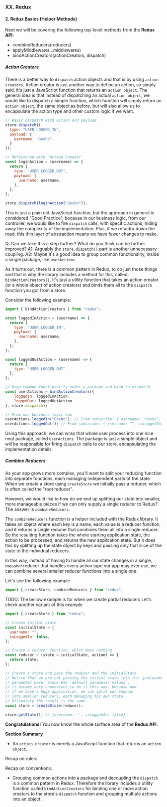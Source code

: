 
### XX. Redux
#### 2. Redux Basics (Helper Methods)
Next we will be covering the following top-level methods from the **Redux API**:
- combineReducers(reducers)
- applyMiddleware(...middlewares)
- bindActionCreators(actionCreators, dispatch)

##### Action Creators
There is a better way to `dispatch` action objects and that is by using `action creators`. Action creator is just another way to define an action, so simply said, it's just a JavaScript function that returns an `action object`. The general idea is that instead of dispatching an actual `action object`, we would like to dispatch a simple function, which function will simply return an `action object`, the same object as before, but will also allow us to encapsulate the action type and other custom logic if we want.

```js
// Basic dispatch with action and payload
store.dispatch({
  type: "USER_LOGGED_IN",
  payload: {
    username: "Gosho",
  }
});

// Refactored with `Action Creator`
const loginAction = (username) => {
  return {
    type: "USER_LOGGED_OUT",
    payload: {
      username: username,
    },
  };
};

store.dispatch(loginAction("Gosho"));
```

This is just a plain old JavaScript function, but the approach in general is considered "Good Practice", because in our business logic, from our controller, we would like to fire `dispatch` calls, with specific actions, hiding away the complexity of the implementation. Plus, if we refactor down the road, this thin layer of abstraction means we have fewer changes to make.

Q: Can we take this a step further? What do you think can be further improved?
A1: Arguably the `store.dispatch()` part is another unnecessary coupling.
A2: Maybe it's a good idea to group common functionality, inside a single package, like `userActions`

As it turns out, there is a common pattern in Redux, to do just those things and that is why the library includes a method for this, called: `bindActionCreators()`. It's just a utility function that takes an action creator (or a whole object of action creators) and binds them all to the `dispatch` function you got from a store.

Consider the following example:
```js
import { bindActionCreators } from "redux";

const loggedInAction = (username) => {
  return {
    type: "USER_LOGGED_IN",
    payload: {
      username: username,
    },
  };
};

const loggedOutAction = (username) => {
  return {
    type: "USER_LOGGED_OUT"
  };
};

// Wrap common functionality under a package and bind to dispatch
const userActions = bindActionCreators({
    loggedIn: loggedInAction,
    loggedOut: loggedOutAction
}, store.dispatch);

// From our business logic now
userActions.loggedIn("Gosho"); // From subscribe: { username: "Gosho", isLoggedIn: true }
userActions.loggedOut(); // From subscribe: { username: "", isLoggedIn: false }
```
Using this approach, we can wrap that whole user process into one nice neat package, called `userActions`. The package is just a simple object and will be responsible for firing `dispatch` calls to our store, encapsulating the implementation details.

##### Combine Reducers
As your app grows more complex, you'll want to split your reducing function into separate functions, each managing independent parts of the state. When we create a store using `createStore` we initially pass a reducer, which is often called the "root reducer".

However, we would like to how do we end up splitting our state into smaller, more manageable pieces if we can only supply a single reducer to Redux? The answer is `combineReducers`.

The `combineReducers` function is a helper included with the Redux library. It takes an object where each key is a name, each value is a reducer function, and it returns a single reducer that combines them all into a single reducer. So the resulting function takes the whole starting application state, the action to be processed, and returns the new application state. But it does this by splitting up the state object by keys and passing only that slice of the state to the individual reducers.

In this way, instead of having to handle all our state changes in a single, massive reducer that handles every action type our app may ever use, we can combine several smaller reducer functions into a single one.

Let's see the following example
```js
import { createStore, combineReducers } from "redux";

```

TODO: The bellow example is for when we create partial reducers
Let's check another variant of this example

```js
import { createStore } from "redux";

// Create initial state
const initialState = {
  username: "",
  isLoggedIn: false,
};

// Create a reducer function, which does nothing
const reducer = (state = initialState, action) => {
  return state;
};

// Create a store and pass the reducer and the initialState
// Notice that we are not passing the initial state into the `preloadedState`
// parameter here. Since ES6 `default parameter values`,
// it became very convenient to do it this way, because now
// if we have a huge application, we can split our reducer
// into smaller reducers, each managing his own state.
// Ultimately the result is the same.
const store = createStore(reducer);

store.getState(); // {username: '', isLoggedIn: false}
```


**Congratulations!**
You now know the whole surface area of the **Redux API**.

**Section Summary**
- An `action creator` is merely a JavaScript function that returns an `action object`.

Recap on rules:

Recap on conventions:
- Grouping common actions into a package and decoupling the `dispatch` is a common pattern in Redux. Therefore the library includes a utility function called `bindActionCreators` for binding one or more action creators to the store's `dispatch` function and grouping multiple actions into an object.